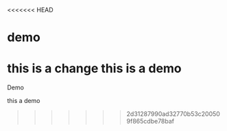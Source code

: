<<<<<<< HEAD
# demo

this is a change
this is a demo
=======
Demo

this a demo
>>>>>>> 2d31287990ad32770b53c200509f865cdbe78baf
